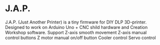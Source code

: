 # J.A.P.

J.A.P. (Just Another Printer) is a tiny firmware for DIY DLP 3D-printer.
Designed to work on Arduino Uno + CNC shild hardware and Creation Workshop software.
Support
Z-axis smooth movement
Z-axis manual control buttons
Z motor manual on/off button
Cooler control
Servo control




